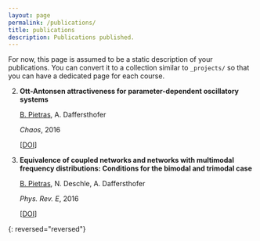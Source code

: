 ```yaml
---
layout: page
permalink: /publications/
title: publications
description: Publications published.
---
```


For now, this page is assumed to be a static description of your publications. You can convert it to a collection similar to `_projects/` so that you can have a dedicated page for each course.

2. **Ott-Antonsen attractiveness for parameter-dependent oscillatory systems**
   
   <ins>B. Pietras</ins>, A. Daffersthofer 
   
   _Chaos_, 2016
   
   [[DOI](https://aip.scitation.org/doi/10.1063/1.4963371)]  

1. **Equivalence of coupled networks and networks with multimodal frequency distributions: Conditions for the bimodal and trimodal case**

    <ins>B. Pietras</ins>, N. Deschle, A. Daffersthofer
    
    _Phys. Rev. E_, 2016
    
    [[DOI](https://aip.scitation.org/doi/10.1063/1.4963371)] 

{: reversed="reversed"}
